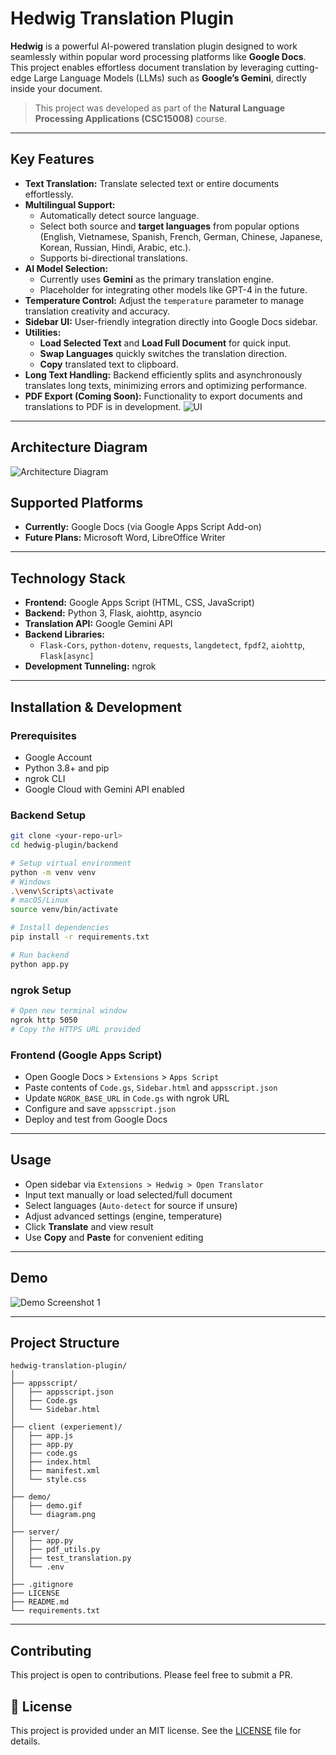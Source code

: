 # Hedwig Translation Plugin

**Hedwig** is a powerful AI-powered translation plugin designed to work seamlessly within popular word processing platforms like **Google Docs**. This project enables effortless document translation by leveraging cutting-edge Large Language Models (LLMs) such as **Google’s Gemini**, directly inside your document.

> This project was developed as part of the **Natural Language Processing Applications (CSC15008)** course.

---

## Key Features

- **Text Translation:** Translate selected text or entire documents effortlessly.
- **Multilingual Support:**
  - Automatically detect source language.
  - Select both source and **target languages** from popular options (English, Vietnamese, Spanish, French, German, Chinese, Japanese, Korean, Russian, Hindi, Arabic, etc.).
  - Supports bi-directional translations.
- **AI Model Selection:**
  - Currently uses **Gemini** as the primary translation engine.
  - Placeholder for integrating other models like GPT-4 in the future.
- **Temperature Control:** Adjust the `temperature` parameter to manage translation creativity and accuracy.
- **Sidebar UI:** User-friendly integration directly into Google Docs sidebar.
- **Utilities:**
  - **Load Selected Text** and **Load Full Document** for quick input.
  - **Swap Languages** quickly switches the translation direction.
  - **Copy** translated text to clipboard.
- **Long Text Handling:** Backend efficiently splits and asynchronously translates long texts, minimizing errors and optimizing performance.
- **PDF Export (Coming Soon):** Functionality to export documents and translations to PDF is in development.
  ![UI](demo/ui.png)

---

## Architecture Diagram

![Architecture Diagram](demo/diagram.png)

## Supported Platforms

- **Currently:** Google Docs (via Google Apps Script Add-on)
- **Future Plans:** Microsoft Word, LibreOffice Writer

---

## Technology Stack

- **Frontend:** Google Apps Script (HTML, CSS, JavaScript)
- **Backend:** Python 3, Flask, aiohttp, asyncio
- **Translation API:** Google Gemini API
- **Backend Libraries:**
  - `Flask-Cors`, `python-dotenv`, `requests`, `langdetect`, `fpdf2`, `aiohttp`, `Flask[async]`
- **Development Tunneling:** ngrok

---

## Installation & Development

### Prerequisites

- Google Account
- Python 3.8+ and pip
- ngrok CLI
- Google Cloud with Gemini API enabled

### Backend Setup

```bash
git clone <your-repo-url>
cd hedwig-plugin/backend

# Setup virtual environment
python -m venv venv
# Windows
.\venv\Scripts\activate
# macOS/Linux
source venv/bin/activate

# Install dependencies
pip install -r requirements.txt

# Run backend
python app.py
```

### ngrok Setup

```bash
# Open new terminal window
ngrok http 5050
# Copy the HTTPS URL provided
```

### Frontend (Google Apps Script)

- Open Google Docs > `Extensions` > `Apps Script`
- Paste contents of `Code.gs`, `Sidebar.html` and `appsscript.json`
- Update `NGROK_BASE_URL` in `Code.gs` with ngrok URL
- Configure and save `appsscript.json`
- Deploy and test from Google Docs

---

## Usage

- Open sidebar via `Extensions > Hedwig > Open Translator`
- Input text manually or load selected/full document
- Select languages (`Auto-detect` for source if unsure)
- Adjust advanced settings (engine, temperature)
- Click **Translate** and view result
- Use **Copy** and **Paste** for convenient editing

---

## Demo

![Demo Screenshot 1](demo/demo_test.gif)

---

## Project Structure

```
hedwig-translation-plugin/
│
├── appsscript/
│   ├── appsscript.json
│   ├── Code.gs
│   └── Sidebar.html
│
├── client (experiement)/
│   ├── app.js
│   ├── app.py
│   ├── code.gs
│   ├── index.html
│   ├── manifest.xml
│   └── style.css
│
├── demo/
│   ├── demo.gif
│   └── diagram.png
│
├── server/
│   ├── app.py
│   ├── pdf_utils.py
│   ├── test_translation.py
│   └── .env
│
├── .gitignore
├── LICENSE
├── README.md
└── requirements.txt
```

---

## Contributing

This project is open to contributions. Please feel free to submit a PR.

## 📃 License

This project is provided under an MIT license. See the [LICENSE](LICENSE) file for details.
